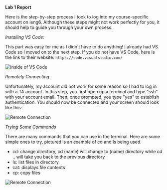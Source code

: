 __Lab 1 Report__

Here is the step-by-step process I took to log into my course-specific account on ieng6. Although these steps might not work perfectly for you, it should help to guide you through your own process.


*Installing VS Code:*

This part was easy for me as I didn't have to do anything! I already had VS Code so I moved on to the next step. If you do not have VS Code, here is the link to their website: ```https://code.visualstudio.com/```

![Inside of VS Code](https://lh3.googleusercontent.com/drive-viewer/AAOQEOSDricR4PKd8NCAYMRW7JY6iUn9Rj60EhgfnJPMjn5TtNS_Wr_IDa5KlMv-7NeiyK9gDITywAV9yzwIges9kJULQhrm=w1920-h853)

*Remotely Connecting*

Unfortunately, my account did not work for some reason so I had to log in with a TA account. In this step, you first open up a terminal and type "ssh" with your account email. Then, once prompted, you type "yes" to establish authentication. You should now be connected and your screen should look like this:

![Remote Connection](https://lh3.googleusercontent.com/drive-viewer/AAOQEOTCIN86eJ6l_csYh0MeXxDEGzVT-xdDGvVXgoteXP_bfebkxu5e5JTnYAukMiQmKKBflit6RMbvzvcw4dbkpdz4hxmA1w=w1920-h853)

*Trying Some Commands*

There are many commands that you can use in the terminal. Here are some simple ones to try, pictured is an example of cd and ls being used.

* cd: change directory, cd (name) will change to (name) directory while cd .. will take you back to the previous directory
* ls: list files in directory
* cat: displays file contents
* cp: copy files

![Remote Connection](https://lh3.googleusercontent.com/drive-viewer/AAOQEOTCIN86eJ6l_csYh0MeXxDEGzVT-xdDGvVXgoteXP_bfebkxu5e5JTnYAukMiQmKKBflit6RMbvzvcw4dbkpdz4hxmA1w=w1920-h853)
